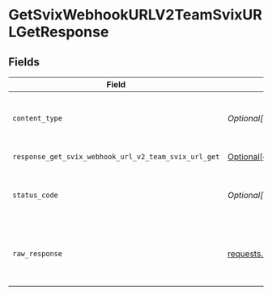 # GetSvixWebhookURLV2TeamSvixURLGetResponse


## Fields

| Field                                                                                                                                                                                                        | Type                                                                                                                                                                                                         | Required                                                                                                                                                                                                     | Description                                                                                                                                                                                                  |
| ------------------------------------------------------------------------------------------------------------------------------------------------------------------------------------------------------------ | ------------------------------------------------------------------------------------------------------------------------------------------------------------------------------------------------------------ | ------------------------------------------------------------------------------------------------------------------------------------------------------------------------------------------------------------ | ------------------------------------------------------------------------------------------------------------------------------------------------------------------------------------------------------------ |
| `content_type`                                                                                                                                                                                               | *Optional[str]*                                                                                                                                                                                              | :heavy_check_mark:                                                                                                                                                                                           | HTTP response content type for this operation                                                                                                                                                                |
| `response_get_svix_webhook_url_v2_team_svix_url_get`                                                                                                                                                         | [Optional[operations.GetSvixWebhookURLV2TeamSvixURLGetResponseGetSvixWebhookURLV2TeamSvixURLGet]](undefined/models/operations/getsvixwebhookurlv2teamsvixurlgetresponsegetsvixwebhookurlv2teamsvixurlget.md) | :heavy_minus_sign:                                                                                                                                                                                           | Successful Response                                                                                                                                                                                          |
| `status_code`                                                                                                                                                                                                | *Optional[int]*                                                                                                                                                                                              | :heavy_check_mark:                                                                                                                                                                                           | HTTP response status code for this operation                                                                                                                                                                 |
| `raw_response`                                                                                                                                                                                               | [requests.Response](https://requests.readthedocs.io/en/latest/api/#requests.Response)                                                                                                                        | :heavy_minus_sign:                                                                                                                                                                                           | Raw HTTP response; suitable for custom response parsing                                                                                                                                                      |